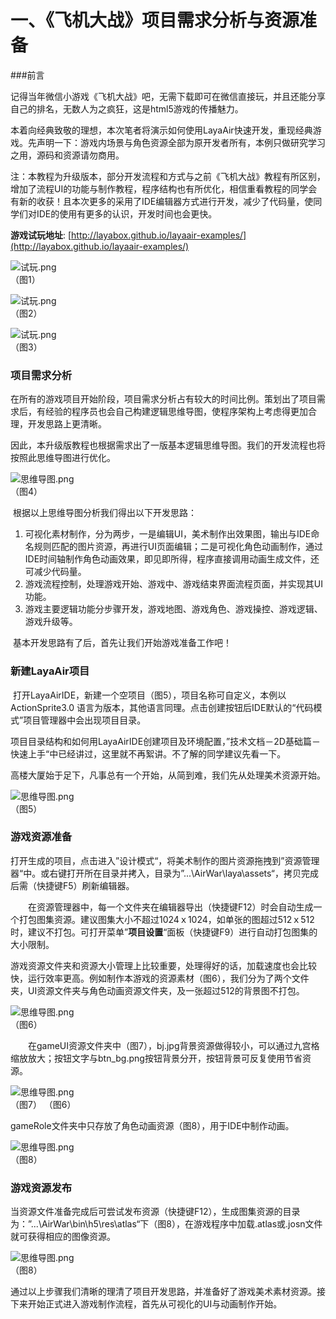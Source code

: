 # 一、《飞机大战》项目需求分析与资源准备

###前言

​	记得当年微信小游戏《飞机大战》吧，无需下载即可在微信直接玩，并且还能分享自己的排名，无数人为之疯狂，这是html5游戏的传播魅力。

​	本着向经典致敬的理想，本次笔者将演示如何使用LayaAir快速开发，重现经典游戏。先声明一下：游戏内场景与角色资源全部为原开发者所有，本例只做研究学习之用，源码和资源请勿商用。

​        注：本教程为升级版本，部分开发流程和方式与之前《飞机大战》教程有所区别，增加了流程UI的功能与制作教程，程序结构也有所优化，相信重看教程的同学会有新的收获！且本次更多的采用了IDE编辑器方式进行开发，减少了代码量，使同学们对IDE的使用有更多的认识，开发时间也会更快。

**游戏试玩地址**: [http://layabox.github.io/layaair-examples/](http://layabox.github.io/layaair-examples/)

![试玩.png](img/1.png)<br />（图1） 

![试玩.png](img/2.png)<br />（图2）

![试玩.png](img/3.png)<br />（图3）



### 项目需求分析

​	在所有的游戏项目开始阶段，项目需求分析占有较大的时间比例。策划出了项目需求后，有经验的程序员也会自己构建逻辑思维导图，使程序架构上考虑得更加合理，开发思路上更清晰。

​	因此，本升级版教程也根据需求出了一版基本逻辑思维导图。我们的开发流程也将按照此思维导图进行优化。

![思维导图.png](img/4.png)<br />（图4）

​	根据以上思维导图分析我们得出以下开发思路：

1. 可视化素材制作，分为两步，一是编辑UI，美术制作出效果图，输出与IDE命名规则匹配的图片资源，再进行UI页面编辑；二是可视化角色动画制作，通过IDE时间轴制作角色动画效果，即见即所得，程序直接调用动画生成文件，还可减少代码量。
2. 游戏流程控制，处理游戏开始、游戏中、游戏结束界面流程页面，并实现其UI功能。
3. 游戏主要逻辑功能分步骤开发，游戏地图、游戏角色、游戏操控、游戏逻辑、游戏升级等。

​        基本开发思路有了后，首先让我们开始游戏准备工作吧！



### 新建LayaAir项目

​	打开LayaAirIDE，新建一个空项目（图5），项目名称可自定义，本例以 ActionSprite3.0 语言为版本，其他语言同理。点击创建按钮后IDE默认的“代码模式”项目管理器中会出现项目目录。

​	项目目录结构和如何用LayaAirIDE创建项目及环境配置，”技术文档－2D基础篇－快速上手“中已经讲过，这里就不再絮讲。不了解的同学建议先看一下。

​       高楼大厦始于足下，凡事总有一个开始，从简到难，我们先从处理美术资源开始。

 ![思维导图.png](img/44.png)<br />（图5）



### 游戏资源准备

​	打开生成的项目，点击进入”设计模式“，将美术制作的图片资源拖拽到”资源管理器“中。或右键打开所在目录并拷入，目录为”...\AirWar\laya\assets“，拷贝完成后需（快捷键F5）刷新编辑器。

　　在资源管理器中，每一个文件夹在编辑器导出（快捷键F12）时会自动生成一个打包图集资源。建议图集大小不超过1024ｘ1024，如单张的图超过512ｘ512时，建议不打包。可打开菜单”**项目设置**“面板（快捷键F9）进行自动打包图集的大小限制。

​	游戏资源文件夹和资源大小管理上比较重要，处理得好的话，加载速度也会比较快，运行效率更高。例如制作本游戏的资源素材（图6），我们分为了两个文件夹，UI资源文件夹与角色动画资源文件夹，及一张超过512的背景图不打包。

 ![思维导图.png](img/5.png)<br />（图6）


　　在gameUI资源文件夹中（图7），bj.jpg背景资源做得较小，可以通过九宫格缩放放大；按钮文字与btn_bg.png按钮背景分开，按钮背景可反复使用节省资源。

 ![思维导图.png](img/6.png) <br />（图7）
（图6）

gameRole文件夹中只存放了角色动画资源（图8），用于IDE中制作动画。

![思维导图.png](img/7.png)<br />（图8）



### 游戏资源发布

当资源文件准备完成后可尝试发布资源（快捷键F12），生成图集资源的目录为：”...\AirWar\bin\h5\res\atlas“下（图8），在游戏程序中加载.atlas或.josn文件就可获得相应的图像资源。

![思维导图.png](img/8.png)<br />（图8） 



通过以上步骤我们清晰的理清了项目开发思路，并准备好了游戏美术素材资源。接下来开始正式进入游戏制作流程，首先从可视化的UI与动画制作开始。
